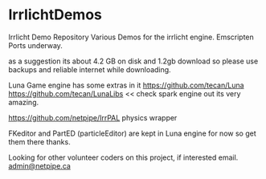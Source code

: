 IrrlichtDemos
=============
Irrlicht Demo Repository
Various Demos for the irrlicht engine.
Emscripten Ports underway.

as a suggestion its about 4.2 GB on disk and 1.2gb download so please use backups and reliable internet while downloading.

Luna Game engine has some extras in it
https://github.com/tecan/Luna
https://github.com/tecan/LunaLibs  << check spark engine out its very amazing.

https://github.com/netpipe/IrrPAL physics wrapper

FKeditor and PartED (particleEditor) are kept in Luna engine for now so get them there thanks.

Looking for other volunteer coders on this project, if interested email.
admin@netpipe.ca
